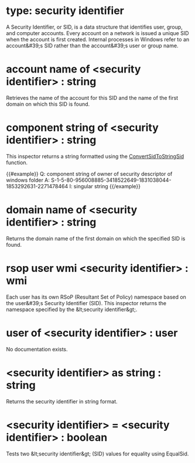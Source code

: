 # type: security identifier

A Security Identifier, or SID, is a data structure that identifies user, group, and computer accounts. Every account on a network is issued a unique SID when the account is first created. Internal processes in Windows refer to an account&amp;#39;s SID rather than the account&amp;#39;s user or group name.

# account name of &lt;security identifier&gt; : string

Retrieves the name of the account for this SID and the name of the first domain on which this SID is found.

# component string of &lt;security identifier&gt; : string

This inspector returns a string formatted using the [ConvertSidToStringSid](https://msdn.microsoft.com/en-us/library/windows/desktop/aa376399%28v=vs.85%29.aspx) function.

{{#example}}
Q: component string of owner of security descriptor of windows folder
A: S-1-5-80-956008885-3418522649-1831038044-1853292631-2271478464
I: singular string
{{/example}}

# domain name of &lt;security identifier&gt; : string

Returns the domain name of the first domain on which the specified SID is found.

# rsop user wmi &lt;security identifier&gt; : wmi

Each user has its own RSoP (Resultant Set of Policy) namespace based on the user&amp;#39;s Security Identifier (SID). This inspector returns the namespace specified by the &amp;lt;security identifier&amp;gt;.

# user of &lt;security identifier&gt; : user

No documentation exists.

# &lt;security identifier&gt; as string : string

Returns the security identifier in string format.

# &lt;security identifier&gt; = &lt;security identifier&gt; : boolean

Tests two &amp;lt;security identifier&amp;gt; (SID) values for equality using EqualSid.

